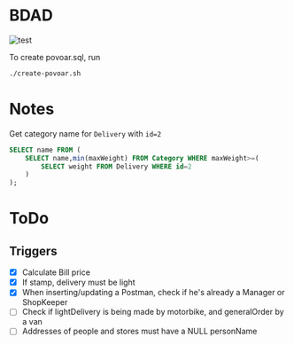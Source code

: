 # BDAD

![test](https://github.com/dmfrodrigues/feup-bdad-proj/workflows/test/badge.svg)

To create povoar.sql, run
```bash
./create-povoar.sh
```

# Notes

Get category name for `Delivery` with `id=2`
```sql
SELECT name FROM (
    SELECT name,min(maxWeight) FROM Category WHERE maxWeight>=(
        SELECT weight FROM Delivery WHERE id=2
    )
);
```

# ToDo
## Triggers

- [x] Calculate Bill price
- [x] If stamp, delivery must be light
- [x] When inserting/updating a Postman, check if he's already a Manager or ShopKeeper
- [ ] Check if lightDelivery is being made by motorbike, and generalOrder by a van
- [ ] Addresses of people and stores must have a NULL personName
